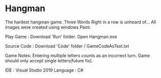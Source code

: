 # Hangman
The hardest hangman game. Three Words Right in a row is unheard of...
All images were created using windows Paint.

Play Game : Download 'Run' folder. Open Hangman.exe

Source Code : Download 'Code' folder / GameCodeAsText.txt

Game Notes: Entering multiple letters counts as an incorrect turn. Game should only accept single letters(future fix).

IDE : Visual Studio 2019
Language : C#

